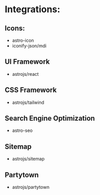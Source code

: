 # Integrations:

## Icons:

- astro-icon
- iconify-json/mdi 

## UI Framework

- astrojs/react

## CSS Framework

- astrojs/tailwind

## Search Engine Optimization

- astro-seo

## Sitemap

- astrojs/sitemap

## Partytown

- astrojs/partytown